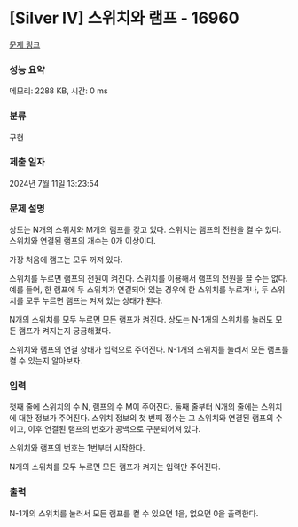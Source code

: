 # [Silver IV] 스위치와 램프 - 16960 

[문제 링크](https://www.acmicpc.net/problem/16960) 

### 성능 요약

메모리: 2288 KB, 시간: 0 ms

### 분류

구현

### 제출 일자

2024년 7월 11일 13:23:54

### 문제 설명

<p>상도는 N개의 스위치와 M개의 램프를 갖고 있다. 스위치는 램프의 전원을 켤 수 있다. 스위치와 연결된 램프의 개수는 0개 이상이다.</p>

<p>가장 처음에 램프는 모두 꺼져 있다.</p>

<p>스위치를 누르면 램프의 전원이 켜진다. 스위치를 이용해서 램프의 전원을 끌 수는 없다. 예를 들어, 한 램프에 두 스위치가 연결되어 있는 경우에 한 스위치를 누르거나, 두 스위치를 모두 누르면 램프는 켜져 있는 상태가 된다.</p>

<p>N개의 스위치를 모두 누르면 모든 램프가 켜진다. 상도는 N-1개의 스위치를 눌러도 모든 램프가 켜지는지 궁금해졌다. </p>

<p>스위치와 램프의 연결 상태가 입력으로 주어진다. N-1개의 스위치를 눌러서 모든 램프를 켤 수 있는지 알아보자.</p>

### 입력 

 <p>첫째 줄에 스위치의 수 N, 램프의 수 M이 주어진다. 둘째 줄부터 N개의 줄에는 스위치에 대한 정보가 주어진다. 스위치 정보의 첫 번째 정수는 그 스위치와 연결된 램프의 수이고, 이후 연결된 램프의 번호가 공백으로 구분되어져 있다.</p>

<p>스위치와 램프의 번호는 1번부터 시작한다.</p>

<p>N개의 스위치를 모두 누르면 모든 램프가 켜지는 입력만 주어진다.</p>

### 출력 

 <p>N-1개의 스위치를 눌러서 모든 램프를 켤 수 있으면 1을, 없으면 0을 출력한다.</p>

